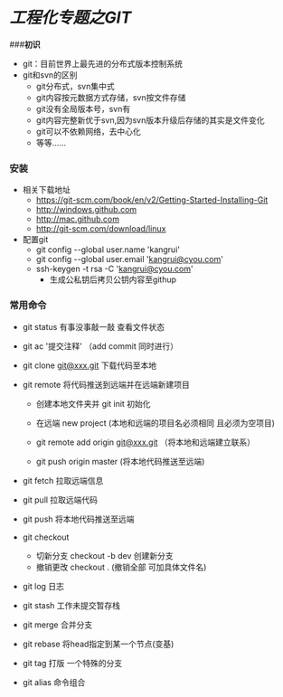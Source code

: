 # ***工程化专题之GIT***

###**初识**

* git：目前世界上最先进的分布式版本控制系统
* git和svn的区别
  * git分布式，svn集中式
  * git内容按元数据方式存储，svn按文件存储
  * git没有全局版本号，svn有
  * git内容完整新优于svn,因为svn版本升级后存储的其实是文件变化
  * git可以不依赖网络，去中心化
  * 等等......

###  **安装**

* 相关下载地址
  * https://git-scm.com/book/en/v2/Getting-Started-Installing-Git 
  * http://windows.github.com
  * http://mac.github.com
  *  http://git-scm.com/download/linux  
* 配置git
  * git  config  --global  user.name  'kangrui'
  * git  config  --global  user.email   'kangrui@cyou.com'
  * ssh-keygen  -t  rsa  -C  'kangrui@cyou.com'
    * 生成公私钥后拷贝公钥内容至githup

### **常用命令**

* git status 有事没事敲一敲  查看文件状态

*  git ac '提交注释'  （add  commit  同时进行）

* git clone git@xxx.git  下载代码至本地

* git  remote  将代码推送到远端并在远端新建项目

  * 创建本地文件夹并 git init  初始化
  * 在远端 new project   (本地和远端的项目名必须相同  且必须为空项目)
  * git remote add origin git@xxx.git  （将本地和远端建立联系）   

  * git push origin master  (将本地代码推送至远端)

* git fetch 拉取远端信息
* git pull  拉取远端代码
* git push 将本地代码推送至远端 
* git checkout
  * 切新分支  checkout -b dev 创建新分支  
  * 撤销更改  checkout . (撤销全部 可加具体文件名) 
* git log  日志
* git stash 工作未提交暂存栈
* git merge  合并分支
* git rebase 将head指定到某一个节点(变基)
* git tag 打版 一个特殊的分支
* git alias  命令组合







